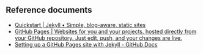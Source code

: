 ## Reference documents
- [Quickstart | Jekyll • Simple, blog-aware, static sites](https://jekyllrb.com/docs/)
- [GitHub Pages | Websites for you and your projects, hosted directly from your GitHub repository. Just edit, push, and your changes are live.](https://pages.github.com/)
- [Setting up a GitHub Pages site with Jekyll - GitHub Docs](https://docs.github.com/en/pages/setting-up-a-github-pages-site-with-jekyll)